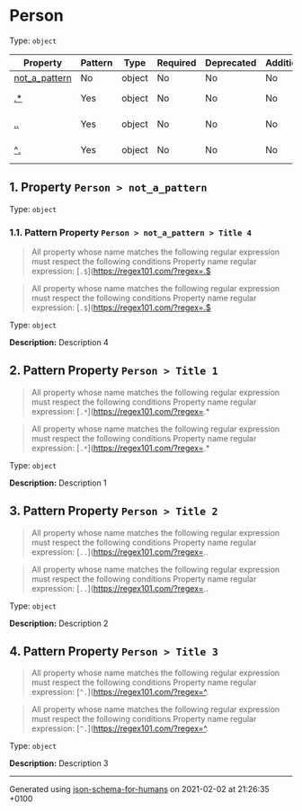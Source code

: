 

# Person

Type: `object`

| Property | Pattern | Type | Required | Deprecated | Additional | Description |
| -------- | ------- | ---- | -------- | ---------- | ---------- | ----------- |
| [not_a_pattern](#not_a_pattern)|No|object|No|No| No|-|
| [.*](#pattern1)|Yes|object|No|No| No|Description 1|
| [..](#pattern2)|Yes|object|No|No| No|Description 2|
| [^.](#pattern3)|Yes|object|No|No| No|Description 3|

##  <a name="not_a_pattern"></a>1.  Property `Person > not_a_pattern`

Type: `object`

###  <a name="not_a_pattern_pattern1"></a>1.1. Pattern Property `Person > not_a_pattern > Title 4`
> All property whose name matches the following regular expression must respect the following conditions
  Property name regular expression: 
[`.$`](https://regex101.com/?regex=.$

> All property whose name matches the following regular expression must respect the following conditions
  Property name regular expression: 
[`.$`](https://regex101.com/?regex=.$

Type: `object`

**Description:** Description 4

##  <a name="pattern1"></a>2. Pattern Property `Person > Title 1`
> All property whose name matches the following regular expression must respect the following conditions
  Property name regular expression: 
[`.*`](https://regex101.com/?regex=.*

> All property whose name matches the following regular expression must respect the following conditions
  Property name regular expression: 
[`.*`](https://regex101.com/?regex=.*

Type: `object`

**Description:** Description 1

##  <a name="pattern2"></a>3. Pattern Property `Person > Title 2`
> All property whose name matches the following regular expression must respect the following conditions
  Property name regular expression: 
[`..`](https://regex101.com/?regex=..

> All property whose name matches the following regular expression must respect the following conditions
  Property name regular expression: 
[`..`](https://regex101.com/?regex=..

Type: `object`

**Description:** Description 2

##  <a name="pattern3"></a>4. Pattern Property `Person > Title 3`
> All property whose name matches the following regular expression must respect the following conditions
  Property name regular expression: 
[`^.`](https://regex101.com/?regex=^.

> All property whose name matches the following regular expression must respect the following conditions
  Property name regular expression: 
[`^.`](https://regex101.com/?regex=^.

Type: `object`

**Description:** Description 3

----------------------------------------------------------------------------------------------------------------------------
Generated using [json-schema-for-humans](https://github.com/coveooss/json-schema-for-humans) on 2021-02-02 at 21:26:35 +0100